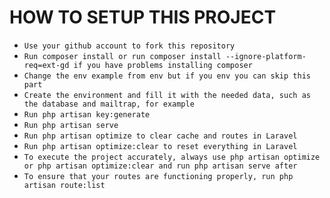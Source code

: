 # HOW TO SETUP THIS PROJECT

-   `Use your github account to fork this repository`
-   `Run composer install or run composer install --ignore-platform-req=ext-gd if you have problems installing composer`
-   `Change the env example from env but if you env you can skip this part`
-   `Create the environment and fill it with the needed data, such as the database and mailtrap, for example`
-   `Run php artisan key:generate`
-   `Run php artisan serve`
-   `Run php artisan optimize to clear cache and routes in Laravel`
-   `Run php artisan optimize:clear to reset everything in Laravel`
-   `To execute the project accurately, always use php artisan optimize or php artisan optimize:clear and run php artisan serve after`
-   `To ensure that your routes are functioning properly, run php artisan route:list`
